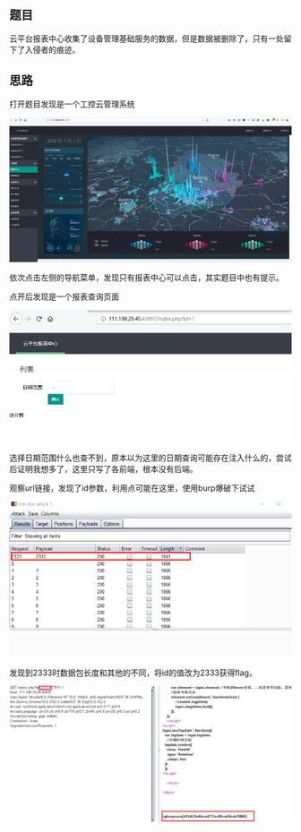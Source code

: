 ## 题目

云平台报表中心收集了设备管理基础服务的数据，但是数据被删除了，只有一处留下了入侵者的痕迹。

## 思路

打开题目发现是一个工控云管理系统

![20190829211656.png](https://raw.githubusercontent.com/handbye/images/master/20190829211656.png)

依次点击左侧的导航菜单，发现只有报表中心可以点击，其实题目中也有提示。

点开后发现是一个报表查询页面

![20190829211846.png](https://raw.githubusercontent.com/handbye/images/master/20190829211846.png)

选择日期范围什么也查不到，原本以为这里的日期查询可能存在注入什么的，尝试后证明我想多了，这里只写了各前端，根本没有后端。

观察url链接，发现了id参数，利用点可能在这里，使用burp爆破下试试

![20190829212848.png](https://raw.githubusercontent.com/handbye/images/master/20190829212848.png)

发现到2333时数据包长度和其他的不同，将id的值改为2333获得flag。

![20190829214644.png](https://raw.githubusercontent.com/handbye/images/master/20190829214644.png)
